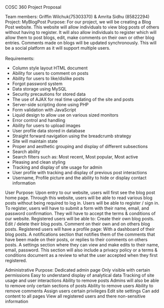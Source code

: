 COSC 360 Project Proposal

Team members: Griffin Wilchuk(75303370) & Amrita Sidhu (85822294)
Project: MyBlogPost
Purpose: For our project, we will be creating a Blog Post website. This website will allow individuals to view blog posts of others without having to register. It will also allow individuals to register which will allow them to post blogs, edit, make comments on their own or other blog entries. Comments made on blogs will be updated synchronously. This will be a social platform as it will support multiple users. 
<br>
<br>
Requirements: 
<ul>
<li>Column style layout HTML document </li>
<li>Ability for users to comment on posts </li>
<li>Ability for users to like/dislike posts</li>
<li>Forgot password system</li>
<li>Data storage using MySQL</li>
<li>Security precautions for stored data</li>
<li>The use of AJAX for real time updating of the site and posts</li>
<li>Server-side scripting done using PHP</li>
<li>Form validation with JavaScript</li>
<li>Liquid design to allow use on various sized monitors</li>
<li>Error control and handling</li>
<li>Ability for users to upload images </li>
<li>User profile data stored in database</li>
<li>Straight forward navigation using the breadcrumb strategy</li>
<li>Site will maintain state</li>
<li>Proper and aesthetic grouping and display of different subsections</li>
<li>Search ability </li>
<li>Search filters such as: Most recent, Most popular, Most active</li>
<li>Pleasing and clean styling </li>
<li>Tracking and display of site usage for admin</li>
<li>User profile with tracking and display of previous post interactions</li>
<li>Username, Profile picture and the ability to hide or display contact information</li>
</ul>

User Purpose:
Upon entry to our website, users will first see the blog post home page.
Through this website, users will be able to read various blog posts without being required to log in. 
Users will be able to register / sign in. 
To register, users will have to submit a form with their name, email, and password confirmation. They will have to accept the terms & conditions of our website. 
Registered users will be able to:
Create their own blog posts.
Edit / delete their blog posts.
Comment on their own and on others blog posts.
Registered users will have a profile page:
With a dashboard of their blog posts. 
A notifications section that notifies them of the comments that have been made on their posts, or replies to their comments on others posts. 
A settings section where they can view and make edits to their name, email, password. 
This section will also include a privacy policy or a terms & conditions document as a review to what the user accepted when they first registered.


Administrative Purpose:
Dedicated admin page
Only visible with certain permissions
Easy to understand display of analytical data
Tracking of site usage and user interactions
Ability to remove posts
Admins will also be able to remove only certain sections of posts
Ability to remove users
Ability to remove comments
Assign users certain privileges
Edit site settings
Can add content to all pages
View all registered users and there non-sensitive information


     

